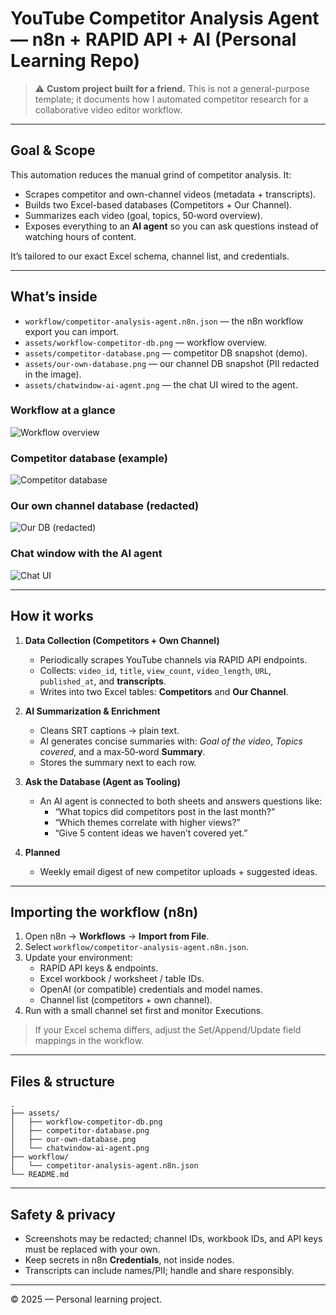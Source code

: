 # YouTube Competitor Analysis Agent — n8n + RAPID API + AI (Personal Learning Repo)

> ⚠️ **Custom project built for a friend.** This is not a general-purpose template; it documents how I automated competitor research for a collaborative video editor workflow.

---

## Goal & Scope

This automation reduces the manual grind of competitor analysis. It:
- Scrapes competitor and own-channel videos (metadata + transcripts).
- Builds two Excel-based databases (Competitors + Our Channel).
- Summarizes each video (goal, topics, 50‑word overview).
- Exposes everything to an **AI agent** so you can ask questions instead of watching hours of content.

It’s tailored to our exact Excel schema, channel list, and credentials.

---

## What’s inside

- `workflow/competitor-analysis-agent.n8n.json` — the n8n workflow export you can import.
- `assets/workflow-competitor-db.png` — workflow overview.
- `assets/competitor-database.png` — competitor DB snapshot (demo).
- `assets/our-own-database.png` — our channel DB snapshot (PII redacted in the image).
- `assets/chatwindow-ai-agent.png` — the chat UI wired to the agent.

### Workflow at a glance
![Workflow overview](assets/workflow-competitor-db.png)

### Competitor database (example)
![Competitor database](assets/competitor-database.png)

### Our own channel database (redacted)
![Our DB (redacted)](assets/our-own-database.png)

### Chat window with the AI agent
![Chat UI](assets/chatwindow-ai-agent.png)

---

## How it works

1. **Data Collection (Competitors + Own Channel)**  
   - Periodically scrapes YouTube channels via RAPID API endpoints.  
   - Collects: `video_id`, `title`, `view_count`, `video_length`, `URL`, `published_at`, and **transcripts**.  
   - Writes into two Excel tables: **Competitors** and **Our Channel**.

2. **AI Summarization & Enrichment**  
   - Cleans SRT captions → plain text.  
   - AI generates concise summaries with: *Goal of the video*, *Topics covered*, and a max‑50‑word **Summary**.  
   - Stores the summary next to each row.

3. **Ask the Database (Agent as Tooling)**  
   - An AI agent is connected to both sheets and answers questions like:  
     - “What topics did competitors post in the last month?”  
     - “Which themes correlate with higher views?”  
     - “Give 5 content ideas we haven’t covered yet.”  

4. **Planned**  
   - Weekly email digest of new competitor uploads + suggested ideas.

---

## Importing the workflow (n8n)

1. Open n8n → **Workflows** → **Import from File**.  
2. Select `workflow/competitor-analysis-agent.n8n.json`.  
3. Update your environment:  
   - RAPID API keys & endpoints.  
   - Excel workbook / worksheet / table IDs.  
   - OpenAI (or compatible) credentials and model names.  
   - Channel list (competitors + own channel).  
4. Run with a small channel set first and monitor Executions.

> If your Excel schema differs, adjust the Set/Append/Update field mappings in the workflow.

---

## Files & structure

```
.
├── assets/
│   ├── workflow-competitor-db.png
│   ├── competitor-database.png
│   ├── our-own-database.png
│   └── chatwindow-ai-agent.png
├── workflow/
│   └── competitor-analysis-agent.n8n.json
└── README.md
```

---

## Safety & privacy

- Screenshots may be redacted; channel IDs, workbook IDs, and API keys must be replaced with your own.
- Keep secrets in n8n **Credentials**, not inside nodes.
- Transcripts can include names/PII; handle and share responsibly.

---

© 2025 — Personal learning project.
